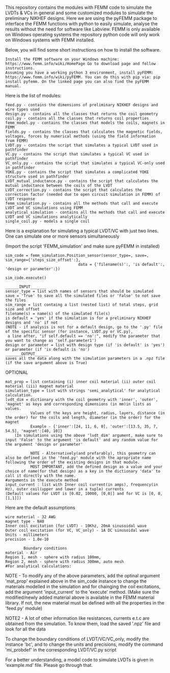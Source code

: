 
This repository contains the modules with FEMM code to simulate the LVDTs & VCs in general and some customized modules to simulate the preliminary NIKHEF designs.
Here we are using the pyFEMM package to interface the FEMM functions with python to easily simulate, analyse the results without the need for software like Labview. FEMM is only available on Windows operating systems the repository python code will only work on Windows systems with FEMM installed.

Below, you will find some short instructions on how to install the software. 

    Install the FEMM software on your Windows machine: https://www.femm.info/wiki/HomePage Go to download page and follow instructions.
    Assuming you have a working python 3 environment, install pyFEMM: https://www.femm.info/wiki/pyFEMM. You can do this with pip via: pip install pyfemm. On the linked page you can also find the pyFEMM manual.

Here is the list of modules:

    feed.py - contains the dimensions of preliminary NIKHEF designs and wire types used
    design.py - contains all the classes that returns the coil geometry
    coil.py - contains all the classes that returns coil properties  
    femm_model.py - contains the classes that models the coils, magnets in FEMM
    fields.py - contains the classes that calculates the magnetic fields, voltages, forces by numerical methods (using the field information from FEMM)
    LVDT.py - contains the script that simulates a typical LVDT used in pathfinder
    VC.py - contains the script that simulates a typical VC used in pathfinder
    VC_only.py - contains the script that simulates a typical VC-only used in pathfinder
    YOKE.py - contains the script that simulates a complicated YOKE structure used in pathfinder
    LVDT_mutual_inductance.py - contains the script that calculates the mutual inductance between the coils of the LVDT
    LVDT_correction.py - contains the script that calculates the correction factor (needed due to open circuit simulation in FEMM) of LVDT response  
    femm_simulation.py - contains all the methods that call and execute LVDT and VC simulations using FEMM
    analytical_simulation - contains all the methods that call and execute LVDT and VC simulations analytically
    single_coil.py - models a single coil

Here is a explanation for simulating a typical LVDT/VC with just two lines. One can simulate one or more sensors simultaneously

(Import the script 'FEMM_simulation' and make sure pyFEMM in installed)

    sim_code = femm_simulation.Position_sensor(sensor_type=, save=, sim_range={'steps_size_offset':},
                                    data = {'filename(s)':, 'is default':, 'design or parameter':})

    sim_code.execute()

    ______INPUT_______
    sensor_type = list with names of sensors that should be simulated
    save = 'True' to save all the simulated files or 'False' to not save the files
    sim_range = list containg a list (nested list) of total steps, grid size and offset
    filename(s) = name(s) of the simulated file(s) 
    is default = 'yes' if the simulation is for a preliminary NIKHEF designs and 'no' if not
    (NOTE - if analysis is not for a default design, go to the '.py' file of the specific sensor (for instance, LVDT.py or VC.py), 
     a line after, "if self.default == 'no':", modify the parameter that you want to change as 'self.parameter1')
    design or parameter = list with design type (if 'is default' is 'yes') or parameter (if 'is default is 'no')
    _______OUTPUT______
    saves all the data along with the simulation parameters in a .npz file (if the save argument above is True)
OPTIONAL

    mat_prop = list containing (i) inner coil material (ii) outer coil material (iii) magnet material
    simulation_type = list with strings 'semi_analytical' for analytical calculation.
    lvdt_dim = dictionary with the coil geometry with 'inner', 'outer', 'magnet' as keys and corresponding dimensions (in mm)in lists as values.
               Values of the keys are height, radius, layers, distance (in the order) for the coils and length, diameter (in the order) for the magnet
               Example - {'inner':[24, 11, 6, 0], 'outer':[13.5, 35, 7, 54.5], 'magnet':[40, 10]}
        (In simulations using the above 'lvdt_dim' argument, make sure to input 'False' to the argument 'is default' and any random value for the argument 'design or parameter'

               NOTE - Alternatively(and prefarably), this geometry can also be defined in the 'feed.py' module with the apropriate name following the order of the existing designs in that module. 
               MOST IMPORTANT, add the defined design as a value and your choice of name(for that design) as a key in the dictionary 'data' to call it directly with the name.
    #arguments in the execute method 
    input_current : list with Inner coil current(in amps), frequency(in Hz), outer coil(upper and lower in a tuple) currents
    (Default values for LVDT is [0.02, 10000, [0,0]] and for VC is [0, 0, [1,1]])

Here are the default assumptions

    wire material - 32 AWG
    magnet type - N40
    Inner coil excitation (for LVDT) - 10Khz, 20mA sinusoidal wave
    Outer coil excitation (for VC, VC_only) - 1A DC sinusoidal wave
    Units - millimeters
    precision - 1.0e-10

            Boundary conditions 
    material - Air
    Region 1, mesh - sphere with radius 100mm, 
    Region 2, mesh - sphere with radius 300mm, auto mesh
    #For analytical calculations:

NOTE - To modify any of the above parameters, add the optinal argument 'mat_prop' explained above in the sim_code instance to change the materials modelled in the simulation and 
for chainging the coil excitations, add the argument 'input_current' to the 'execute' method. 
(Make sure the modified/newly added material above is available in the FEMM material library. If not, the new material must be defined with all the properties in the 'feed.py' module)

NOTE2 - A lot of other information like resistances, currents e.t.c are obtained from the simulation. To know them, load the saved '.npz' file and look for all the data 

To change the boundary conditions of LVDT/VC/VC_only, modify the instance 'bc', and to change the units and precisions, modify the command 'mi_probdef' in the corresponding LVDT/VC.py script

For a better understanding, a model code to simulate LVDTs is given in 'example.md' file. Please go through that.   